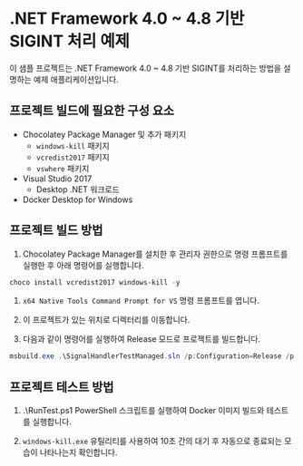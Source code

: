 # .NET Framework 4.0 ~ 4.8 기반 SIGINT 처리 예제

이 샘플 프로젝트는 .NET Framework 4.0 ~ 4.8 기반 SIGINT를 처리하는 방법을 설명하는 예제 애플리케이션입니다.

## 프로젝트 빌드에 필요한 구성 요소

- Chocolatey Package Manager 및 추가 패키지
  - `windows-kill` 패키지
  - `vcredist2017` 패키지
  - `vswhere` 패키지
- Visual Studio 2017
  - Desktop .NET 워크로드
- Docker Desktop for Windows

## 프로젝트 빌드 방법

1. Chocolatey Package Manager를 설치한 후 관리자 권한으로 명령 프롬프트를 실행한 후 아래 명령어를 실행합니다.

```powershell
choco install vcredist2017 windows-kill -y
```

1. `x64 Native Tools Command Prompt for VS` 명령 프롬프트를 엽니다.

1. 이 프로젝트가 있는 위치로 디렉터리를 이동합니다.

1. 다음과 같이 명령어를 실행하여 Release 모드로 프로젝트를 빌드합니다.

```powershell
msbuild.exe .\SignalHandlerTestManaged.sln /p:Configuration=Release /p:Platform="Any CPU"
```

## 프로젝트 테스트 방법

1. .\RunTest.ps1 PowerShell 스크립트를 실행하여 Docker 이미지 빌드와 테스트를 실행합니다.

1. `windows-kill.exe` 유틸리티를 사용하여 10초 간의 대기 후 자동으로 종료되는 모습이 나타나는지 확인합니다.
